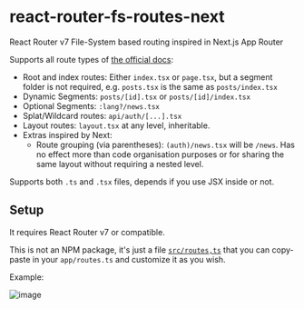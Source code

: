 # react-router-fs-routes-next
React Router v7 File-System based routing inspired in Next.js App Router

Supports all route types of [the official docs](https://reactrouter.com/start/framework/routing):

- Root and index routes: Either `index.tsx` or `page.tsx`, but a segment folder is not required, e.g. `posts.tsx` is the same as `posts/index.tsx`
- Dynamic Segments: `posts/[id].tsx` or `posts/[id]/index.tsx`
- Optional Segments: `:lang?/news.tsx`
- Splat/Wildcard routes: `api/auth/[...].tsx`
- Layout routes: `layout.tsx` at any level, inheritable.
- Extras inspired by Next:
  - Route grouping (via parentheses): `(auth)/news.tsx` will be `/news`. Has no effect more than code organisation purposes or for sharing the same layout without requiring a nested level.
 
Supports both `.ts` and `.tsx` files, depends if you use JSX inside or not.

## Setup
It requires React Router v7 or compatible.

This is not an NPM package, it's just a file [`src/routes,ts`](src/routes,ts) that you can copy-paste 
in your `app/routes.ts` and customize it as you wish.

Example:

![image](https://github.com/user-attachments/assets/ac3228c2-afdd-4064-8b08-579747764637)


